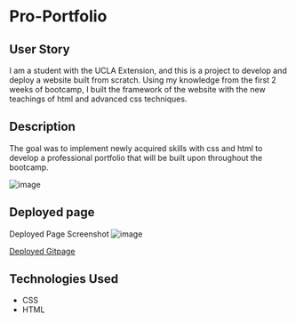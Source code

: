 # Pro-Portfolio

## User Story

I am a student with the UCLA Extension, and this is a project to develop and deploy a website built from scratch. Using my knowledge from the first 2 weeks of bootcamp, I built the framework of the website with the new teachings of html and advanced css techniques.

## Description

The goal was to implement newly acquired skills with css and html to develop a professional portfolio that will be built upon throughout the bootcamp.

![image](https://user-images.githubusercontent.com/84211810/123538283-01bfc080-d6e9-11eb-9413-feebafa982e0.png)

## Deployed page

Deployed Page Screenshot ![image](https://user-images.githubusercontent.com/84211810/123538344-4e0b0080-d6e9-11eb-84c3-04f402b649ab.png)

[Deployed Gitpage](https://christopher-de.github.io/Pro-Portfolio/)

## Technologies Used
* CSS
* HTML

